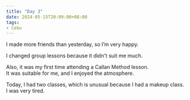 ```yaml
---
title: "Day 3"
date: 2024-05-15T20:09:00+08:00
tags:
- Cebu
---
```


I made more friends than yesterday, so I’m very happy.

I changed group lessons because it didn't suit me much.

Also, it was my first time attending a Callan Method lesson.  
It was suitable for me, and I enjoyed the atmosphere.

Today, I had two classes, which is unusual because I had a makeup class.  
I was very tired.
